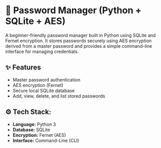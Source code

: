 # 🔐 Password Manager (Python + SQLite + AES)
A beginner-friendly password manager built in Python using SQLite and Fernet encryption. It stores passwords securely using AES encryption derived from a master password and provides a simple command-line interface for managing credentials. 

## ✨ Features
- Master password authentication
- AES encryption  (Fernet)
- Secure local SQLite database
- Add, view, delete, and list stored passwords

## ⚙️ Tech Stack:
- **Language:** Python 3
- **Database:** SQLite
- **Encryption:** Fernet (AES)
- **Interface:** Command-Line (CLI)
